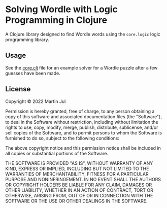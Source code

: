 # Solving Wordle with Logic Programming in Clojure

A Clojure library designed to find Wordle words using the `core.logic` logic programming library.

## Usage

See the [core.clj](./src/core_logic_wordle/core.clj) file for an example solver
for a Wordle puzzle after a few guesses have been made.

## License

Copyright © 2022 Martin Jul

Permission is hereby granted, free of charge, to any person obtaining a copy of this software and associated documentation files (the "Software"), to deal in the Software without restriction, including without limitation the rights to use, copy, modify, merge, publish, distribute, sublicense, and/or sell copies of the Software, and to permit persons to whom the Software is furnished to do so, subject to the following conditions:

The above copyright notice and this permission notice shall be included in all copies or substantial portions of the Software.

THE SOFTWARE IS PROVIDED "AS IS", WITHOUT WARRANTY OF ANY KIND, EXPRESS OR IMPLIED, INCLUDING BUT NOT LIMITED TO THE WARRANTIES OF MERCHANTABILITY, FITNESS FOR A PARTICULAR PURPOSE AND NONINFRINGEMENT. IN NO EVENT SHALL THE AUTHORS OR COPYRIGHT HOLDERS BE LIABLE FOR ANY CLAIM, DAMAGES OR OTHER LIABILITY, WHETHER IN AN ACTION OF CONTRACT, TORT OR OTHERWISE, ARISING FROM, OUT OF OR IN CONNECTION WITH THE SOFTWARE OR THE USE OR OTHER DEALINGS IN THE SOFTWARE.